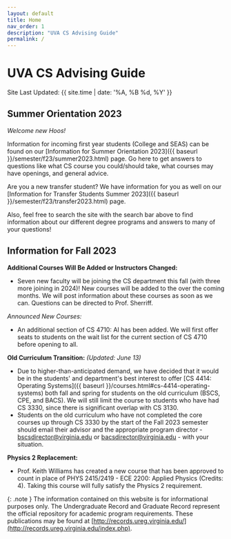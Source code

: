 ```yaml
---
layout: default
title: Home
nav_order: 1
description: "UVA CS Advising Guide"
permalink: /
---
```


# UVA CS Advising Guide

Site Last Updated: {{ site.time | date: '%A, %B %d, %Y' }}

## Summer Orientation 2023

_Welcome new Hoos!_  

Information for incoming first year students (College and SEAS) can be found on our [Information for Summer Orientation 2023]({{ baseurl }}/semester/f23/summer2023.html) page. Go here to get answers to questions like what CS course you could/should take, what courses may have openings, and general advice.

Are you a new transfer student?  We have information for you as well on our [Information for Transfer Students Summer 2023]({{ baseurl }}/semester/f23/transfer2023.html) page.

Also, feel free to search the site with the search bar above to find information about our different degree programs and answers to many of your questions!

## Information for Fall 2023

__Additional Courses Will Be Added or Instructors Changed:__

* Seven new faculty will be joining the CS department this fall (with three more joining in 2024)!  New courses will be added to the over the coming months.  We will post information about these courses as soon as we can.  Questions can be directed to Prof. Sherriff.

_Announced New Courses:_

* An additional section of CS 4710: AI has been added.  We will first offer seats to students on the wait list for the current section of CS 4710 before opening to all.

__Old Curriculum Transition:__ _(Updated: June 13)_

* Due to higher-than-anticipated demand, we have decided that it would be in the students' and department's best interest to offer [CS 4414: Operating Systems]({{ baseurl }}/courses.html#cs-4414-operating-systems) both fall and spring for students on the old curriculum (BSCS, CPE, and BACS).  We will still limit the course to students who have had CS 3330, since there is significant overlap with CS 3130.  
* Students on the old curriculum who have not completed the core courses up through CS 3330 by the start of the Fall 2023 semester should email their advisor and the appropriate program director - [bscsdirector@virginia.edu](mailto:bscsdirector@virginia.edu) or [bacsdirector@virginia.edu](mailto:bacsdirector@virginia.edu) - with your situation.

__Physics 2 Replacement:__

* Prof. Keith Williams has created a new course that has been approved to count in place of PHYS 2415/2419 - ECE 2200: Applied Physics (Credits: 4).  Taking this course will fully satisfy the Physics 2 requirement.

{: .note }
The information contained on this website is for informational purposes only. The Undergraduate Record and Graduate Record represent the official repository for academic program requirements. These publications may be found at [http://records.ureg.virginia.edu/](http://records.ureg.virginia.edu/index.php).